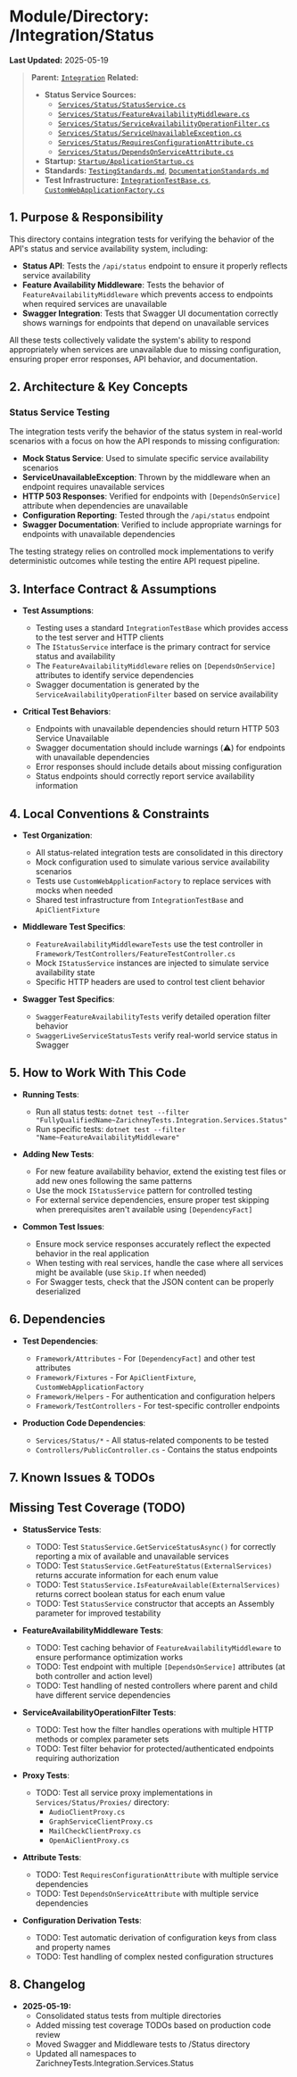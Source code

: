 # Module/Directory: /Integration/Status

**Last Updated:** 2025-05-19

> **Parent:** [`Integration`](../README.md)
> **Related:**
> * **Status Service Sources:**
>   * [`Services/Status/StatusService.cs`](../../../Zarichney.Server/Services/Status/StatusService.cs)
>   * [`Services/Status/FeatureAvailabilityMiddleware.cs`](../../../Zarichney.Server/Services/Status/FeatureAvailabilityMiddleware.cs)
>   * [`Services/Status/ServiceAvailabilityOperationFilter.cs`](../../../Zarichney.Server/Services/Status/ServiceAvailabilityOperationFilter.cs)
>   * [`Services/Status/ServiceUnavailableException.cs`](../../../Zarichney.Server/Services/Status/ServiceUnavailableException.cs)
>   * [`Services/Status/RequiresConfigurationAttribute.cs`](../../../Zarichney.Server/Services/Status/RequiresConfigurationAttribute.cs)
>   * [`Services/Status/DependsOnServiceAttribute.cs`](../../../Zarichney.Server/Services/Status/DependsOnServiceAttribute.cs)
> * **Startup:** [`Startup/ApplicationStartup.cs`](../../../Zarichney.Server/Startup/ApplicationStartup.cs)
> * **Standards:** [`TestingStandards.md`](../../../Docs/Standards/TestingStandards.md), [`DocumentationStandards.md`](../../../Docs/Standards/DocumentationStandards.md)
> * **Test Infrastructure:** [`IntegrationTestBase.cs`](../IntegrationTestBase.cs), [`CustomWebApplicationFactory.cs`](../../Framework/Fixtures/CustomWebApplicationFactory.cs)

## 1. Purpose & Responsibility

This directory contains integration tests for verifying the behavior of the API's status and service availability system, including:

* **Status API**: Tests the `/api/status` endpoint to ensure it properly reflects service availability
* **Feature Availability Middleware**: Tests the behavior of `FeatureAvailabilityMiddleware` which prevents access to endpoints when required services are unavailable
* **Swagger Integration**: Tests that Swagger UI documentation correctly shows warnings for endpoints that depend on unavailable services

All these tests collectively validate the system's ability to respond appropriately when services are unavailable due to missing configuration, ensuring proper error responses, API behavior, and documentation.

## 2. Architecture & Key Concepts

### Status Service Testing

The integration tests verify the behavior of the status system in real-world scenarios with a focus on how the API responds to missing configuration:

* **Mock Status Service**: Used to simulate specific service availability scenarios
* **ServiceUnavailableException**: Thrown by the middleware when an endpoint requires unavailable services
* **HTTP 503 Responses**: Verified for endpoints with `[DependsOnService]` attribute when dependencies are unavailable
* **Configuration Reporting**: Tested through the `/api/status` endpoint
* **Swagger Documentation**: Verified to include appropriate warnings for endpoints with unavailable dependencies

The testing strategy relies on controlled mock implementations to verify deterministic outcomes while testing the entire API request pipeline.

## 3. Interface Contract & Assumptions

* **Test Assumptions**:
  * Testing uses a standard `IntegrationTestBase` which provides access to the test server and HTTP clients
  * The `IStatusService` interface is the primary contract for service status and availability
  * The `FeatureAvailabilityMiddleware` relies on `[DependsOnService]` attributes to identify service dependencies
  * Swagger documentation is generated by the `ServiceAvailabilityOperationFilter` based on service availability

* **Critical Test Behaviors**:
  * Endpoints with unavailable dependencies should return HTTP 503 Service Unavailable
  * Swagger documentation should include warnings (⚠️) for endpoints with unavailable dependencies
  * Error responses should include details about missing configuration
  * Status endpoints should correctly report service availability information

## 4. Local Conventions & Constraints

* **Test Organization**:
  * All status-related integration tests are consolidated in this directory
  * Mock configuration used to simulate various service availability scenarios
  * Tests use `CustomWebApplicationFactory` to replace services with mocks when needed
  * Shared test infrastructure from `IntegrationTestBase` and `ApiClientFixture`

* **Middleware Test Specifics**:
  * `FeatureAvailabilityMiddlewareTests` use the test controller in `Framework/TestControllers/FeatureTestController.cs`
  * Mock `IStatusService` instances are injected to simulate service availability state
  * Specific HTTP headers are used to control test client behavior

* **Swagger Test Specifics**:
  * `SwaggerFeatureAvailabilityTests` verify detailed operation filter behavior
  * `SwaggerLiveServiceStatusTests` verify real-world service status in Swagger

## 5. How to Work With This Code

* **Running Tests**:
  * Run all status tests: `dotnet test --filter "FullyQualifiedName~ZarichneyTests.Integration.Services.Status"`
  * Run specific tests: `dotnet test --filter "Name~FeatureAvailabilityMiddleware"`

* **Adding New Tests**:
  * For new feature availability behavior, extend the existing test files or add new ones following the same patterns
  * Use the mock `IStatusService` pattern for controlled testing
  * For external service dependencies, ensure proper test skipping when prerequisites aren't available using `[DependencyFact]`

* **Common Test Issues**:
  * Ensure mock service responses accurately reflect the expected behavior in the real application
  * When testing with real services, handle the case where all services might be available (use `Skip.If` when needed)
  * For Swagger tests, check that the JSON content can be properly deserialized

## 6. Dependencies

* **Test Dependencies**:
  * `Framework/Attributes` - For `[DependencyFact]` and other test attributes
  * `Framework/Fixtures` - For `ApiClientFixture`, `CustomWebApplicationFactory`
  * `Framework/Helpers` - For authentication and configuration helpers
  * `Framework/TestControllers` - For test-specific controller endpoints

* **Production Code Dependencies**:
  * `Services/Status/*` - All status-related components to be tested
  * `Controllers/PublicController.cs` - Contains the status endpoints

## 7. Known Issues & TODOs

## Missing Test Coverage (TODO)

* **StatusService Tests**:
  * TODO: Test `StatusService.GetServiceStatusAsync()` for correctly reporting a mix of available and unavailable services
  * TODO: Test `StatusService.GetFeatureStatus(ExternalServices)` returns accurate information for each enum value
  * TODO: Test `StatusService.IsFeatureAvailable(ExternalServices)` returns correct boolean status for each enum value
  * TODO: Test `StatusService` constructor that accepts an Assembly parameter for improved testability

* **FeatureAvailabilityMiddleware Tests**:
  * TODO: Test caching behavior of `FeatureAvailabilityMiddleware` to ensure performance optimization works
  * TODO: Test endpoint with multiple `[DependsOnService]` attributes (at both controller and action level)
  * TODO: Test handling of nested controllers where parent and child have different service dependencies

* **ServiceAvailabilityOperationFilter Tests**:
  * TODO: Test how the filter handles operations with multiple HTTP methods or complex parameter sets
  * TODO: Test filter behavior for protected/authenticated endpoints requiring authorization

* **Proxy Tests**:
  * TODO: Test all service proxy implementations in `Services/Status/Proxies/` directory:
    * `AudioClientProxy.cs`
    * `GraphServiceClientProxy.cs`
    * `MailCheckClientProxy.cs`
    * `OpenAiClientProxy.cs`

* **Attribute Tests**:
  * TODO: Test `RequiresConfigurationAttribute` with multiple service dependencies
  * TODO: Test `DependsOnServiceAttribute` with multiple service dependencies

* **Configuration Derivation Tests**:
  * TODO: Test automatic derivation of configuration keys from class and property names
  * TODO: Test handling of complex nested configuration structures

## 8. Changelog

* **2025-05-19:**
  * Consolidated status tests from multiple directories
  * Added missing test coverage TODOs based on production code review
  * Moved Swagger and Middleware tests to /Status directory
  * Updated all namespaces to ZarichneyTests.Integration.Services.Status
